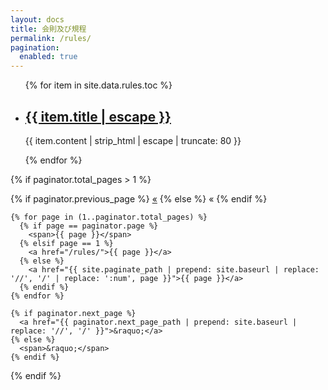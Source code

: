 ```yaml
---
layout: docs
title: 会則及び規程
permalink: /rules/
pagination: 
  enabled: true
---
```

<section>
  <ul class="list">
  {% for item in site.data.rules.toc %}
    <li>
      <h2>
        <a class="link" href="{{ item.url | relative_url }}" role="link">{{ item.title | escape }}</a>
      </h2>
      <p class="meta">
        {{ item.content | strip_html | escape | truncate: 80 }}
      </p>
    </li>
  {% endfor %}
  </ul>
    
  {% if paginator.total_pages > 1 %}
  <div class="pagination">
    {% if paginator.previous_page %}
      <a href="{{ paginator.previous_page_path | prepend: site.baseurl | replace: '//', '/' }}">&laquo;</a>
    {% else %}
      <span>&laquo;</span>
    {% endif %}
    
    {% for page in (1..paginator.total_pages) %}
      {% if page == paginator.page %}
        <span>{{ page }}</span>
      {% elsif page == 1 %}
        <a href="/rules/">{{ page }}</a>
      {% else %}
        <a href="{{ site.paginate_path | prepend: site.baseurl | replace: '//', '/' | replace: ':num', page }}">{{ page }}</a>
      {% endif %}
    {% endfor %}
      
    {% if paginator.next_page %}
      <a href="{{ paginator.next_page_path | prepend: site.baseurl | replace: '//', '/' }}">&raquo;</a>
    {% else %}
      <span>&raquo;</span>
    {% endif %}
  </div>
  {% endif %}
</section>
